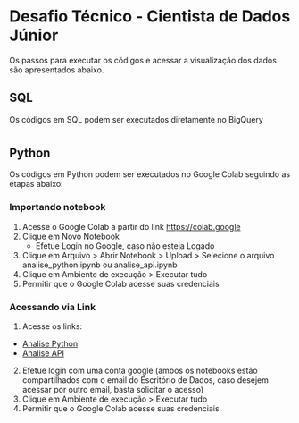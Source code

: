 # Desafio Técnico - Cientista de Dados Júnior

Os passos para executar os códigos e acessar a visualização dos dados são apresentados abaixo.

## SQL

Os códigos em SQL podem ser executados diretamente no BigQuery

#

## Python

Os códigos em Python podem ser executados no Google Colab seguindo as etapas abaixo:

### Importando notebook

1. Acesse o Google Colab a partir do link https://colab.google
2. Clique em Novo Notebook
   - Efetue Login no Google, caso não esteja Logado
3. Clique em Arquivo > Abrir Notebook > Upload > Selecione o arquivo analise_python.ipynb ou analise_api.ipynb
4. Clique em Ambiente de execução > Executar tudo
5. Permitir que o Google Colab acesse suas credenciais

### Acessando via Link

1. Acesse os links:

- [Analise Python](https://colab.research.google.com/drive/1SuL9xljIMGxfiy0YFLFAi96LWsX6Lf4Q#scrollTo=hqj41yUXf2Xv)
- [Analise API](https://colab.research.google.com/drive/1V_PcVtskvFQY_JZ6PNwgjyutLo0Cjuio#scrollTo=O_TunE5AJFIo)

2. Efetue login com uma conta google (ambos os notebooks estão compartilhados com o email do Escritório de Dados, caso desejem acessar por outro email, basta solicitar o acesso)
3. Clique em Ambiente de execução > Executar tudo
4. Permitir que o Google Colab acesse suas credenciais
